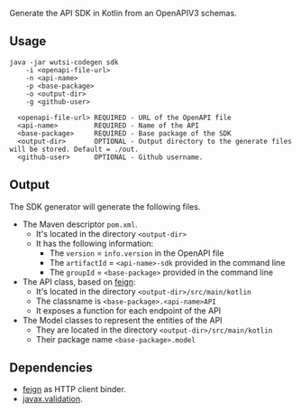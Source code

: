 Generate the API SDK in Kotlin from an OpenAPIV3 schemas.

## Usage
```
java -jar wutsi-codegen sdk
    -i <openapi-file-url>
    -n <api-name>
    -p <base-package>
    -o <output-dir>
    -g <github-user>

  <openapi-file-url> REQUIRED - URL of the OpenAPI file
  <api-name>         REQUIRED - Name of the API
  <base-package>     REQUIRED - Base package of the SDK
  <output-dir>       OPTIONAL - Output directory to the generate files will be stored. Default = ./out.
  <github-user>      OPTIONAL - Github username.
```

## Output
The SDK generator will generate the following files.
- The Maven descriptor `pom.xml`.
  - It's located in the directory `<output-dir>`
  - It has the following information:
    - The `version` = `info.version` in the OpenAPI file
    - The `artifactId` = `<api-name>-sdk` provided in the command line
    - The `groupId` = `<base-package>` provided in the command line
- The API class, based on [feign](https://github.com/OpenFeign/feign):
  - It's located in the directory `<output-dir>/src/main/kotlin`
  - The classname is `<base-package>.<api-name>API`
  - It exposes a function for each endpoint of the API
- The Model classes to represent the entities of the API
  - They are located in the directory `<output-dir>/src/main/kotlin`
  - Their package name `<base-package>.model`

## Dependencies
- [feign](https://github.com/OpenFeign/feign) as HTTP client binder.
- [javax.validation](https://mvnrepository.com/artifact/javax.validation/validation-api).
